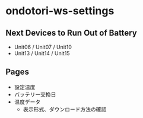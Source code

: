 # ondotori-ws-settings

## Next Devices to Run Out of Battery

- Unit06 / Unit07 / Unit10
- Unit13 / Unit14 / Unit15

## Pages

- 設定温度
- バッテリー交換日
- 温度データ
  - 表示形式、ダウンロード方法の確認

